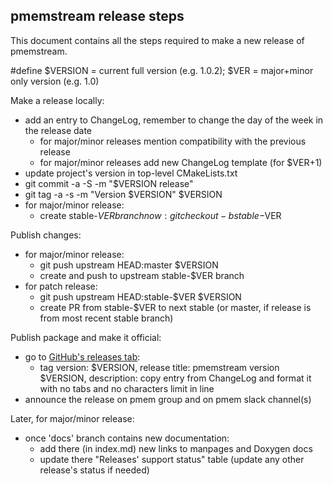 ## pmemstream release steps

This document contains all the steps required to make a new release of pmemstream.

\#define $VERSION = current full version (e.g. 1.0.2); $VER = major+minor only version (e.g. 1.0)

Make a release locally:
- add an entry to ChangeLog, remember to change the day of the week in the release date
  - for major/minor releases mention compatibility with the previous release
  - for major/minor releases add new ChangeLog template (for $VER+1)
- update project's version in top-level CMakeLists.txt
- git commit -a -S -m "$VERSION release"
- git tag -a -s -m "Version $VERSION" $VERSION
- for major/minor release:
  - create stable-$VER branch now: git checkout -b stable-$VER

Publish changes:
- for major/minor release:
  - git push upstream HEAD:master $VERSION
  - create and push to upstream stable-$VER branch
- for patch release:
  - git push upstream HEAD:stable-$VER $VERSION
  - create PR from stable-$VER to next stable (or master, if release is from most recent stable branch)

Publish package and make it official:
- go to [GitHub's releases tab](https://github.com/pmem/pmemstream/releases/new):
  - tag version: $VERSION, release title: pmemstream version $VERSION, description: copy entry from ChangeLog and format it with no tabs and no characters limit in line
- announce the release on pmem group and on pmem slack channel(s)

Later, for major/minor release:

<!-- XXX: re-write this paragraph when transition to pmem.io is done -->
- once 'docs' branch contains new documentation:
  - add there (in index.md) new links to manpages and Doxygen docs
  - update there "Releases' support status" table (update any other release's status if needed)
